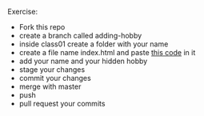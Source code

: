 Exercise:
- Fork this repo
- create a branch called adding-hobby
- inside class01 create a folder with your name
- create a file name index.html and paste [this code](https://repl.it/@osamaabdullah/recoded-exercise) in it
- add your name and your hidden hobby
- stage your changes
- commit your changes
- merge with master
- push
- pull request your commits
